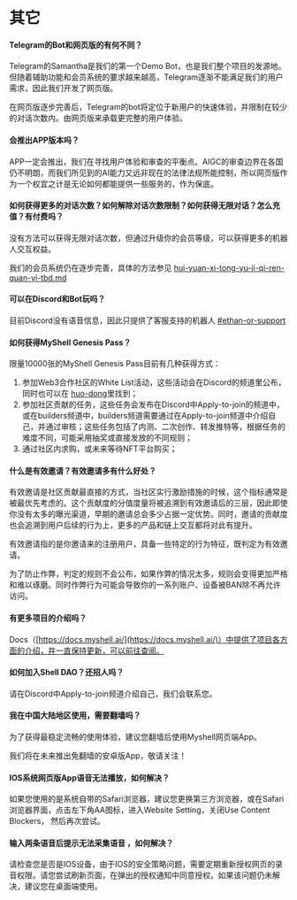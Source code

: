 # 其它

#### Telegram的Bot和网页版的有何不同？

Telegram的Samantha是我们的第一个Demo Bot，也是我们整个项目的发源地。但随着辅助功能和会员系统的要求越来越高，Telegram逐渐不能满足我们的用户需求，因此我们开发了网页版。

在网页版逐步完善后，Telegram的bot将定位于新用户的快速体验，并限制在较少的对话次数内。由网页版来承载更完整的用户体验。

#### 会推出APP版本吗？

APP一定会推出，我们在寻找用户体验和审查的平衡点。AIGC的审查边界在各国仍不明朗，而我们所见到的AI能力又远非现在的法律法规所能控制，所以网页版作为一个权宜之计是无论如何都能提供一些服务的，作为保底。

#### 如何获得更多的对话次数？如何解除对话次数限制？如何获得无限对话？怎么充值？有付费吗？

没有方法可以获得无限对话次数，但通过升级你的会员等级，可以获得更多的机器人交互权益。

我们的会员系统仍在逐步完善，具体的方法参见 [hui-yuan-xi-tong-yu-ji-qi-ren-quan-yi-tbd.md](../chan-pin-shou-ce/hui-yuan-xi-tong-yu-ji-qi-ren-quan-yi-tbd.md "mention")

#### 可以在Discord和Bot玩吗？

目前Discord没有语音信息，因此只提供了客服支持的机器人 [#ethan-or-support](../chan-pin-shou-ce/ji-qi-ren-jie-shao.md#ethan-or-support "mention")&#x20;

#### 如何获得MyShell Genesis Pass？

限量10000张的MyShell Genesis Pass目前有几种获得方式：

1. 参加Web3合作社区的White List活动，这些活动会在Discord的频道里公布，同时也可以在 [huo-dong](../huo-dong/ "mention")里找到；
2. 参加社区贡献的任务，这些任务会发布在Discord中Apply-to-join的频道中，或在builders频道中，builders频道需要通过在Apply-to-join频道中介绍自己，并通过审核；这些任务包括了内测、二次创作、转发推特等，根据任务的难度不同，可能采用抽奖或直接发放的不同规则；
3. 通过社区内求购，或未来等待NFT平台购买；

#### 什么是有效邀请？有效邀请多有什么好处？

有效邀请是社区贡献最直接的方式，当社区实行激励措施的时候，这个指标通常是被最优先考虑的。这个贡献度的分值度量将被追溯到有效邀请后的三层，因此即使你没有太多的曝光渠道，早期的邀请总会多少占据一定优势。同时，邀请的贡献度也会追溯到用户后续的行为上，更多的产品和链上交互都将对此有提升。

有效邀请指的是你邀请来的注册用户，具备一些特定的行为特征，既判定为有效邀请。

为了防止作弊，判定的规则不会公布，如果作弊的情况太多，规则会变得更加严格和难以琢磨。同时作弊行为可能会导致你的一系列账户、设备被BAN除不再允许访问。

#### 有更多项目的介绍吗？

Docs（[https://docs.myshell.ai/](https://docs.myshell.ai/)）中提供了项目各方面的介绍，并一直保持更新，可以前往查阅。

#### 如何加入Shell DAO？还招人吗？

请在Discord中Apply-to-join频道介绍自己，我们会联系您。

#### 我在中国大陆地区使用，需要翻墙吗？

为了获得最稳定流畅的使用体验，建议您翻墙后使用Myshell网页端App。

我们将在未来推出免翻墙的安卓版App，敬请关注！

#### IOS系统网页版App语音无法播放，如何解决？

如果您使用的是系统自带的Safari浏览器，建议您更换第三方浏览器，或在Safari浏览器界面，点击左下角AA图标，进入Website Setting，关闭Use Content Blockers， 然后再次尝试。

#### 输入两条语音后提示无法采集语音 ，如何解决？

请检查您是否是IOS设备，由于IOS的安全策略问题，需要定期重新授权网页的录音权限。请您尝试刷新页面，在弹出的授权通知中同意授权。如果该问题仍未解决，建议您在桌面端使用。





